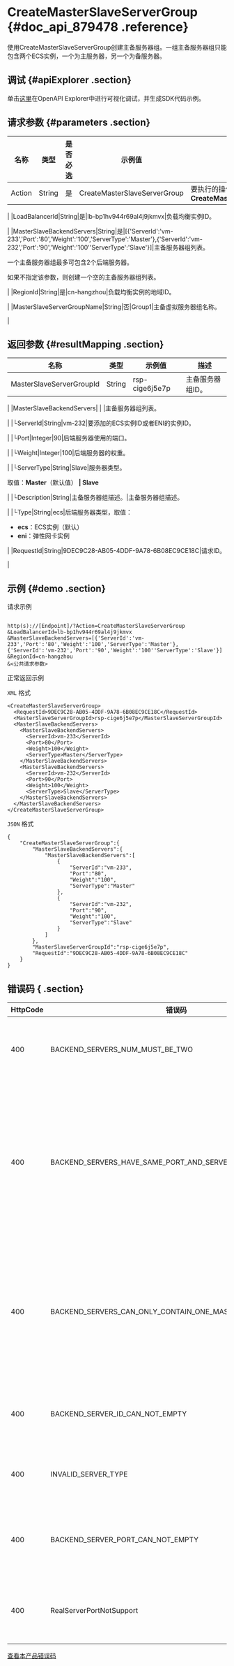 # CreateMasterSlaveServerGroup {#doc_api_879478 .reference}

使用CreateMasterSlaveServerGroup创建主备服务器组。一组主备服务器组只能包含两个ECS实例，一个为主服务器，另一个为备服务器。

## 调试 {#apiExplorer .section}

单击[这里](https://api.aliyun.com/#product=Slb&api=CreateMasterSlaveServerGroup)在OpenAPI Explorer中进行可视化调试，并生成SDK代码示例。

## 请求参数 {#parameters .section}

|名称|类型|是否必选|示例值|描述|
|--|--|----|---|--|
|Action|String|是|CreateMasterSlaveServerGroup|要执行的操作。取值：**CreateMasterSlaveVServerGroup**

 |
|LoadBalancerId|String|是|lb-bp1hv944r69al4j9jkmvx|负载均衡实例ID。

 |
|MasterSlaveBackendServers|String|是|\[\{'ServerId':'vm-233','Port':'80','Weight':'100','ServerType':'Master'\},\{'ServerId':'vm-232','Port':'90','Weight':'100''ServerType':'Slave'\}\]|主备服务器组列表。

 一个主备服务器组最多可包含2个后端服务器。

 如果不指定该参数，则创建一个空的主备服务器组列表。

 |
|RegionId|String|是|cn-hangzhou|负载均衡实例的地域ID。

 |
|MasterSlaveServerGroupName|String|否|Group1|主备虚拟服务器组名称。

 |

## 返回参数 {#resultMapping .section}

|名称|类型|示例值|描述|
|--|--|---|--|
|MasterSlaveServerGroupId|String|rsp-cige6j5e7p|主备服务器组ID。

 |
|MasterSlaveBackendServers| | |主备服务器组列表。

 |
|└ServerId|String|vm-232|要添加的ECS实例ID或者ENI的实例ID。

 |
|└Port|Integer|90|后端服务器使用的端口。

 |
|└Weight|Integer|100|后端服务器的权重。

 |
|└ServerType|String|Slave|服务器类型。

 取值：**Master**（默认值） **| Slave**

 |
|└Description|String|主备服务器组描述。|主备服务器组描述。

 |
|└Type|String|ecs|后端服务器类型，取值：

 -   **ecs**：ECS实例（默认）
-   **eni**：弹性网卡实例

 |
|RequestId|String|9DEC9C28-AB05-4DDF-9A78-6B08EC9CE18C|请求ID。

 |

## 示例 {#demo .section}

请求示例

``` {#request_demo}

http(s)://[Endpoint]/?Action=CreateMasterSlaveServerGroup
&LoadBalancerId=lb-bp1hv944r69al4j9jkmvx
&MasterSlaveBackendServers=[{'ServerId':'vm-233','Port':'80','Weight':'100','ServerType':'Master'},{'ServerId':'vm-232','Port':'90','Weight':'100''ServerType':'Slave'}]
&RegionId=cn-hangzhou
&<公共请求参数>

```

正常返回示例

`XML` 格式

``` {#xml_return_success_demo}
<CreateMasterSlaveServerGroup>
  <RequestId>9DEC9C28-AB05-4DDF-9A78-6B08EC9CE18C</RequestId>
  <MasterSlaveServerGroupId>rsp-cige6j5e7p</MasterSlaveServerGroupId>
  <MasterSlaveBackendServers>
    <MasterSlaveBackendServers>
      <ServerId>vm-233</ServerId>
      <Port>80</Port>
      <Weight>100</Weight>
      <ServerType>Master</ServerType>
    </MasterSlaveBackendServers>
    <MasterSlaveBackendServers>
      <ServerId>vm-232</ServerId>
      <Port>90</Port>
      <Weight>100</Weight>
      <ServerType>Slave</ServerType>
    </MasterSlaveBackendServers>
  </MasterSlaveBackendServers>
</CreateMasterSlaveServerGroup>

```

`JSON` 格式

``` {#json_return_success_demo}
{
	"CreateMasterSlaveServerGroup":{
		"MasterSlaveBackendServers":{
			"MasterSlaveBackendServers":[
				{
					"ServerId":"vm-233",
					"Port":"80",
					"Weight":"100",
					"ServerType":"Master"
				},
				{
					"ServerId":"vm-232",
					"Port":"90",
					"Weight":"100",
					"ServerType":"Slave"
				}
			]
		},
		"MasterSlaveServerGroupId":"rsp-cige6j5e7p",
		"RequestId":"9DEC9C28-AB05-4DDF-9A78-6B08EC9CE18C"
	}
}
```

## 错误码 { .section}

|HttpCode|错误码|错误信息|描述|
|--------|---|----|--|
|400|BACKEND\_SERVERS\_NUM\_MUST\_BE\_TWO|Backend servers num must be 2.|后端服务器数量必须是2。|
|400|BACKEND\_SERVERS\_HAVE\_SAME\_PORT\_AND\_SERVERID|Backend servers have same port and serverId.|后端服务器组中已存在具有相同的端口和服务器ID的虚拟服务器。|
|400|BACKEND\_SERVERS\_CAN\_ONLY\_CONTAIN\_ONE\_MASTER\_AND\_ONE\_SLAVE|Backend servers can only contain one master and one slave.|主备虚拟服务器组只能包含一个主服务器和一个备服务器。|
|400|BACKEND\_SERVER\_ID\_CAN\_NOT\_EMPTY|Backend server id can not empty.|后端服务器ID不能为空。|
|400|INVALID\_SERVER\_TYPE|Invalid server type.|非法的服务器类型。|
|400|BACKEND\_SERVER\_PORT\_CAN\_NOT\_EMPTY|Backend server port can not empty.|后端服务器端口不允许为空。|
|400|RealServerPortNotSupport|Real server port not support.|后端服务器端口不支持。|

[查看本产品错误码](https://error-center.aliyun.com/status/product/Slb)

